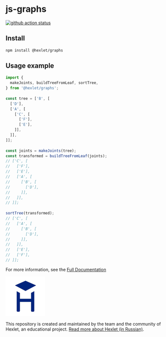 # js-graphs

[![github action status](https://github.com/hexlet-components/js-graphs/workflows/Node%20CI/badge.svg)](https://github.com/hexlet-components/js-graphs/actions)

## Install

```sh
npm install @hexlet/graphs
```

## Usage example

```javascript
import {
  makeJoints, buildTreeFromLeaf, sortTree,
} from '@hexlet/graphs';

const tree = ['B', [
  ['D'],
  ['A', [
    ['C', [
      ['F'],
      ['E'],
    ]],
  ]],
]];

const joints = makeJoints(tree);
const transformed = buildTreeFromLeaf(joints);
// ['C', [
//   ['F'],
//   ['E'],
//   ['A', [
//     ['B', [
//       ['D'],
//     ]],
//   ]],
// ]];

sortTree(transformed);
// ['C', [
//   ['A', [
//     ['B', [
//       ['D'],
//     ]],
//   ]],
//   ['E'],
//   ['F'],
// ]];
```

For more information, see the [Full Documentation](https://github.com/hexlet-components/js-graphs/tree/master/docs)

[![Hexlet Ltd. logo](https://raw.githubusercontent.com/Hexlet/hexletguides.github.io/master/images/hexlet_logo128.png)](https://ru.hexlet.io/pages/about?utm_source=github&utm_medium=link&utm_campaign=exercises-javascript)

This repository is created and maintained by the team and the community of Hexlet, an educational project. [Read more about Hexlet (in Russian)](https://ru.hexlet.io/pages/about?utm_source=github&utm_medium=link&utm_campaign=exercises-javascript).
